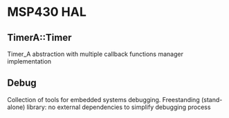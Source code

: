 # MSP430 HAL

## TimerA::Timer

Timer_A abstraction with multiple callback functions manager implementation

## Debug

Collection of tools for embedded systems debugging. Freestanding (stand-alone) library: no external dependencies to simplify debugging process
